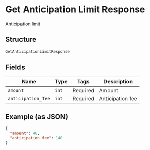 
# Get Anticipation Limit Response

Anticipation limit

## Structure

`GetAnticipationLimitResponse`

## Fields

| Name | Type | Tags | Description |
|  --- | --- | --- | --- |
| `amount` | `int` | Required | Amount |
| `anticipation_fee` | `int` | Required | Anticipation fee |

## Example (as JSON)

```json
{
  "amount": 46,
  "anticipation_fee": 140
}
```

